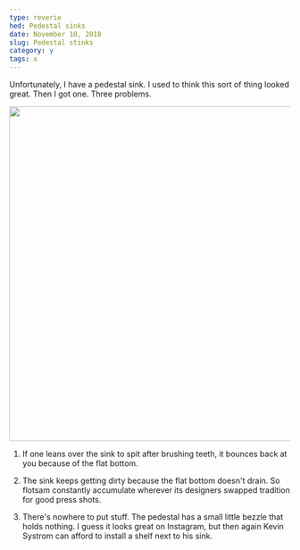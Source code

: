 ```yaml
---
type: reverie
hed: Pedestal sinks
date: November 10, 2018
slug: Pedestal stinks
category: y
tags: x
---
```


Unfortunately, I have a pedestal sink. I used to think this sort of
thing looked great. Then I got one. Three problems.

<img src="https://octodex.github.com/images/bannekat.png" width="600" height="600" />

1. If one leans over the sink to spit after brushing teeth, it
   bounces back at you because of the flat
   bottom.

2. The sink keeps getting dirty because the flat bottom
   doesn't drain. So
   flotsam constantly accumulate wherever its
   designers swapped tradition for good press shots.

3. There's nowhere to put stuff. The pedestal has a small little
   bezzle that holds nothing. I guess it looks great on Instagram, but then again Kevin Systrom can afford to install a shelf next to
   his sink.
